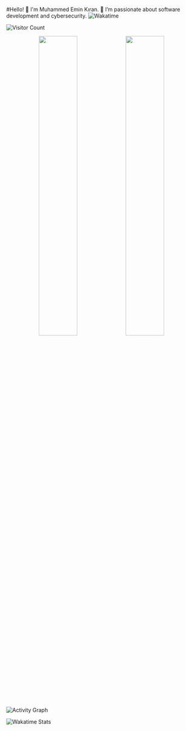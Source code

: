 #Hello! 👋
I'm Muhammed Emin Kıran. 🌟 I’m passionate about software development and cybersecurity.
![Wakatime](https://wakatime.com/badge/user/888KIRAN.svg)


![Visitor Count](https://profile-counter.glitch.me/888KIRAN/count.svg)

<p align="center">
  <img src="https://github-readme-stats.vercel.app/api?username=888KIRAN&show_icons=true&theme=radical&count_private=true" width="45%" />
  <img src="https://github-readme-stats.vercel.app/api/top-langs/?username=888KIRAN&layout=compact&theme=radical" width="45%" />
</p>

![Activity Graph](https://github-readme-activity-graph.vercel.app/graph?username=888KIRAN&theme=radical)

![Wakatime Stats](https://github-readme-stats.vercel.app/api/wakatime?username=888KIRAN&apikey=waka_24e9ea78-a54c-47be-8523-65f01926dbf6&theme=radical)
